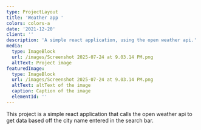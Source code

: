 ```yaml
---
type: ProjectLayout
title: 'Weather app '
colors: colors-a
date: '2021-12-20'
client: ''
description: 'A simple react application, using the open weather api.'
media:
  type: ImageBlock
  url: /images/Screenshot 2025-07-24 at 9.03.14 PM.png
  altText: Project image
featuredImage:
  type: ImageBlock
  url: /images/Screenshot 2025-07-24 at 9.03.14 PM.png
  altText: altText of the image
  caption: Caption of the image
  elementId: ''
---
```

This project is a simple react application that calls the open weather api to get data based off the city name entered in the search bar.
